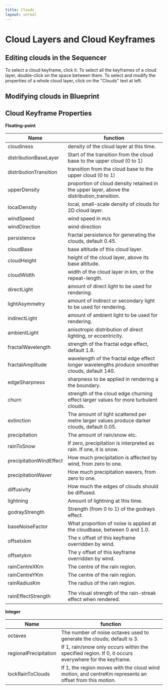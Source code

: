 ```yaml
---
title: Clouds
layout: unreal
---
```


Cloud Layers and Cloud Keyframes
========

Editing clouds in the Sequencer
-------------------------------
To select a cloud keyframe, click it. To select all the keyframes of a cloud layer, double-click on the space between them. To select and modify the properties of a whole cloud layer, click on the "Clouds" text at left.

Modifying clouds in Blueprint
-----------------------------

Cloud Keyframe Properties
-------------------------
**Floating-point**

Name				|			function
----------------------------|------------------------------------------------------------
cloudiness			| density of the cloud layer at this time.
distributionBaseLayer		| Start of the transition from the cloud base to the upper cloud (0 to 1)
distributionTransition		| transition from the cloud base to the upper cloud (0 to 1)
upperDensity			| proportion of cloud density retained in the upper layer, above the distribution_transition.
localDensity			| local, small-scale density of clouds for 2D cloud layer.
windSpeed			| wind speed in m/s
windDirection			| wind direction
persistence			| fractal persistence for generating the clouds, default 0.45.
cloudBase			| base altitude of this cloud layer.
cloudHeight			| height of the cloud layer, above its base altitude.
cloudWidth			| width of the cloud layer in km, or the repeat-length.
directLight			| amount of direct light to be used for rendering.
lightAsymmetry			| amount of indirect or secondary light to be used for rendering.
indirectLight			| amount of ambient light to be used for rendering.
ambientLight			| anisotropic distribution of direct lighting, or eccentricity.
fractalWavelength		| strength of the fractal edge effect, default 1.8.
fractalAmplitude		| wavelength of the fractal edge effect longer wavelengths produce smoother clouds, default 140.
edgeSharpness			| sharpness to be applied in rendering a the boundary.
churn				| strength of the cloud edge churning effect larger values for more turbulent clouds.
extinction			| The amount of light scattered per metre larger values produce darker clouds, default 0.05.
precipitation			| The amount of rain/snow etc.
rainToSnow			| If zero, precipitation is interpreted as rain. If one, it is snow.
precipitationWindEffect		| How much precipitation is affected by wind, from zero to one.
precipitationWaver		| How much precipitation wavers, from zero to one.
diffusivity			| How much the edges of clouds should be diffused.
lightning			| Amount of lightning at this time.
godrayStrength			| Strength (from 0 to 1) of the godrays effect.
baseNoiseFactor			| What proportion of noise is applied at the cloudbase, between 0 and 1.0.
offsetxkm			| The x offset of this keyframe overridden by wind.
offsetykm			| The y offset of this keyframe overridden by wind.
rainCentreXKm			| The centre of the rain region.
rainCentreYKm			| The centre of the rain region.
rainRadiusKm			| The radius of the rain region. 
				| 
rainEffectStrength		| The visual strength of the rain-streak effect when rendered.


**Integer**
	

Name				|			function
----------------------------|----------------------------------------------------------
	octaves			|The number of noise octaves used to generate the clouds; default is 3.
	regionalPrecipitation	|If 1, rain/snow only occurs within the specified region. If 0, it occurs everywhere for the keyframe.
	lockRainToClouds	|If 1, the region moves with the cloud wind motion, and centreKm represents an offset from this motion.
			

